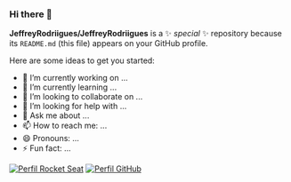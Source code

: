 ### Hi there 👋


**JeffreyRodriigues/JeffreyRodriigues** is a ✨ _special_ ✨ repository because its `README.md` (this file) appears on your GitHub profile.

Here are some ideas to get you started:

- 🔭 I’m currently working on ...
- 🌱 I’m currently learning ...
- 👯 I’m looking to collaborate on ...
- 🤔 I’m looking for help with ...
- 💬 Ask me about ...
- 📫 How to reach me: ...
- 😄 Pronouns: ...
- ⚡ Fun fact: ...

[![Perfil Rocket Seat](https://img.shields.io/badge/Perfil-Rocketseat-brightgreen)](https://app.rocketseat.com.br/me/jeffrey-rodrigues-innocencio-06275)
[![Perfil GitHub](https://img.shields.io/github/followers/JeffreyRodriigues?style=social)](https://github.com/JeffreyRodriigues)

